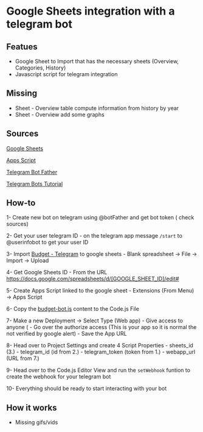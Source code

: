 # Google Sheets integration with a telegram bot

## Featues
- Google Sheet to Import that has the necessary sheets (Overview, Categories, History)
- Javascript script for telegram integration

## Missing
- Sheet - Overview table compute information from history by year
- Sheet - Overview add some graphs

## Sources
[Google Sheets](https://docs.google.com/spreadsheets/)

[Apps Script](https://script.google.com/)

[Telegram Bot Father](https://core.telegram.org/bots/#how-do-i-create-a-bot)

[Telegram Bots Tutorial](https://core.telegram.org/bots/tutorial)


## How-to

1- Create new bot on telegram using @botFather and get bot token ( check sources)

2- Get your user telegram ID
    - on the telegram app message `/start` to @userinfobot to get your user ID

3- Import [Budget - Telegram](telegram-bot-budget.ods) to google sheets
    - Blank spreadsheet -> File -> Import -> Upload

4- Get Google Sheets ID
    - From the URL https://docs.google.com/spreadsheets/d/[GOOGLE_SHEET_ID]/edit#

5- Create Apps Script linked to the google sheet
    - Extensions (From Menu) -> Apps Script

6- Copy the [budget-bot.js](budget-bot.js) content to the Code.js File

7- Make a new Deployment -> Select Type (Web app)
    - Give access to anyone (
    - Go over the authorize access (This is your app so it is normal the not verified by google alert)
    - Save the App URL

8- Head over to Project Settings and create 4 Script Properties
    - sheets_id (3.)
    - telegram_id (id from 2.)
    - telegram_token (token from 1.)
    - webapp_url (URL from 7.)

9- Head over to the Code.js Editor View and run the `setWebhook` funtion to create the webhook for your telegram bot

10- Everything should be ready to start interacting with your bot

## How it works
- Missing gifs/vids
